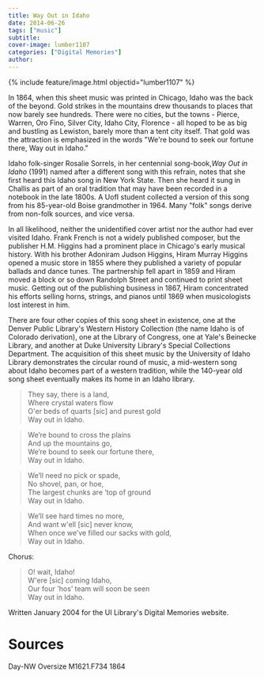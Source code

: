 ```yaml
---
title: Way Out in Idaho
date: 2014-06-26
tags: ["music"]
subtitle: 
cover-image: lumber1107
categories: ["Digital Memories"]
author: 
---
```


{% include feature/image.html objectid="lumber1107" %}

In 1864, when this sheet music was printed in Chicago, Idaho was the back of the beyond. Gold strikes in the mountains drew thousands to places that now barely see hundreds. There were no cities, but the towns - Pierce, Warren, Oro Fino, Silver City, Idaho City, Florence - all hoped to be as big and bustling as Lewiston, barely more than a tent city itself. That gold was the attraction is emphasized in the words "We're bound to seek our fortune there, Way out in Idaho."

Idaho folk-singer Rosalie Sorrels, in her centennial song-book,*Way Out in Idaho* (1991) named after a different song with this refrain, notes that she first heard this Idaho song in New York State. Then she heard it sung in Challis as part of an oral tradition that may have been recorded in a notebook in the late 1800s. A UofI student collected a version of this song from his 85-year-old Boise grandmother in 1964. Many "folk" songs derive from non-folk sources, and vice versa.

In all likelihood, neither the unidentified cover artist nor the author had ever visited Idaho. Frank French is not a widely published composer, but the publisher H.M. Higgins had a prominent place in Chicago's early musical history. With his brother Adoniram Judson Higgins, Hiram Murray Higgins opened a music store in 1855 where they published a variety of popular ballads and dance tunes. The partnership fell apart in 1859 and Hiram moved a block or so down Randolph Street and continued to print sheet music. Getting out of the publishing business in 1867, Hiram concentrated his efforts selling horns, strings, and pianos until 1869 when musicologists lost interest in him.

There are four other copies of this song sheet in existence, one at the Denver Public Library's Western History Collection (the name Idaho is of Colorado derivation), one at the Library of Congress, one at Yale's Beinecke Library, and another at Duke University Library's Special Collections Department. The acquisition of this sheet music by the University of Idaho Library demonstrates the circular round of music, a mid-western song about Idaho becomes part of a western tradition, while the 140-year old song sheet eventually makes its home in an Idaho library.

<blockquote class="bg-light pt-1 px-4 font-italic">
<div>They say, there is a land,<br/>Where crystal waters flow<br/>O'er beds of quarts [sic] and purest gold<br/>Way out in Idaho.</div>
</blockquote>
<blockquote class="bg-light pt-1 px-4 font-italic">
<div>We&rsquo;re bound to cross the plains<br/>And up the mountains go,<br/>We&rsquo;re bound to seek our fortune there, <br/>Way out in Idaho.</div>
</blockquote>
<blockquote class="bg-light pt-1 px-4 font-italic">
<div>We&rsquo;ll need no pick or spade,<br/>No shovel, pan, or hoe,<br/>The largest chunks are &lsquo;top of ground <br/>Way out in Idaho.</div>
</blockquote>

<blockquote class="bg-light pt-1 px-4 font-italic">
<div>We&rsquo;ll see hard times no more,<br/>And want w'ell [sic] never know,<br/>When once we&rsquo;ve filled our sacks with gold, <br/>Way out in Idaho.</div>
</blockquote>
<p>Chorus:</p>
<blockquote class="bg-light pt-1 px-4 font-italic">
<div>O! wait, Idaho! <br/>W'ere [sic] coming Idaho,<br/>Our four 'hos&rsquo; team will soon be seen<br/>Way out in Idaho.</div>
</blockquote>

Written January 2004 for the UI Library's Digital Memories website.

# Sources

Day-NW Oversize M1621.F734 1864